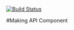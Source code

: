 [![Build Status](https://travis-ci.org/hashemirafsan/main-compo.svg?branch=master)](https://travis-ci.org/hashemirafsan/main-compo)

#Making API Component